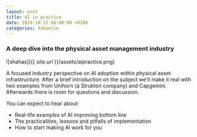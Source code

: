 ```yaml
---
layout: post
title: AI in practice
date: 2020-10-22 06:00:00 +0100
categories: Vakantie
---
```


### A deep dive into the physical asset management industry

![shahas]({{ site.url }}/assets/aipractice.png)  

 A focused industry perspective on AI adoption within physical asset infrastructure. After a brief introduction on the subject we'll make it real with two examples from Unihorn (a Strukton company) and Capgemini.
 Afterwards there is room for questions and discussion.

 You can expect to hear about:
 - Real-life examples of AI improving bottom line
 - The practicalities, lessons and pitfalls of implementation
 - How to start making AI work for you
